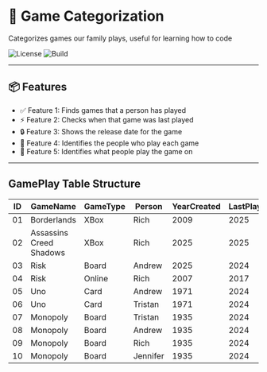 # 🚀 Game Categorization 

Categorizes games our family plays, useful for learning how to code

![License](https://img.shields.io/badge/license-MIT-blue.svg)
![Build](https://img.shields.io/github/actions/workflow/status/roatanrich/andrew-learn/ci.yml)

---

## 📦 Features

- ✅ Feature 1: Finds games that a person has played
- ⚡ Feature 2: Checks when that game was last played
- 🔒 Feature 3: Shows the release date for the game
- 📝 Feature 4: Identifies the people who play each game
- 🔧 Feature 5: Identifies what people play the game on
---

## GamePlay Table Structure

| ID | GameName | GameType | Person | YearCreated | LastPlayed |
|-|-|-|-|-|-|
| 01 | Borderlands | XBox | Rich | 2009 | 2025 |
| 02 | Assassins Creed Shadows | XBox  | Rich | 2025 | 2025 |
| 03 | Risk | Board  | Andrew | 2025 | 2024 |
| 04 | Risk | Online  | Rich | 2007 | 2017 |
| 05 | Uno | Card  | Andrew | 1971 | 2024 |
| 06 | Uno | Card  | Tristan | 1971 | 2024 |
| 07 | Monopoly | Board  | Tristan | 1935 | 2024 |
| 08 | Monopoly | Board  | Andrew | 1935 | 2024 |
| 09 | Monopoly | Board  | Rich | 1935 | 2024 |
| 10 | Monopoly | Board  | Jennifer | 1935 | 2024 |

